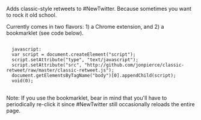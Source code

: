Adds classic-style retweets to #NewTwitter. Because sometimes you want to rock it old school.

Currently comes in two flavors: 1) a Chrome extension, and 2) a bookmarklet (see code below).

<pre>
<code>
  javascript:
  var script = document.createElement("script");
  script.setAttribute("type", "text/javascript");
  script.setAttribute("src", "http://github.com/jonpierce/classic-retweet/raw/master/classic-retweet.js");
  document.getElementsByTagName("body")[0].appendChild(script);
  void(0);
</code>
</pre>

Note: If you use the bookmarklet, bear in mind that you'll have to periodically re-click it since #NewTwitter still occasionally reloads the entire page.